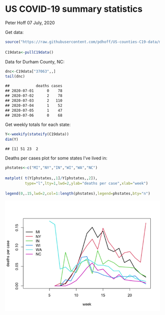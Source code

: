 US COVID-19 summary statistics
================
Peter Hoff
07 July, 2020

Get data:

``` r
source("https://raw.githubusercontent.com/pdhoff/US-counties-C19-data/master/USC19data.r")

C19data<-pullC19data()
```

Data for Durham County, NC:

``` r
dnc<-C19data["37063",,] 
tail(dnc) 
```

    ##            deaths cases
    ## 2020-07-01      0    78
    ## 2020-07-02      2    78
    ## 2020-07-03      2   110
    ## 2020-07-04      1    52
    ## 2020-07-05      1    47
    ## 2020-07-06      0    68

Get weekly totals for each state:

``` r
Y<-weekify(stateify(C19data)) 
dim(Y) 
```

    ## [1] 51 23  2

Deaths per cases plot for some states I’ve lived in:

``` r
phstates<-c("MI","NY","IN","WI","WA","NC") 

matplot( t(Y[phstates,,1]/Y[phstates,,2]), 
         type="l",lty=1,lwd=2,ylab="deaths per case",xlab="week")

legend(0,.15,lwd=2,col=1:length(phstates),legend=phstates,bty="n") 
```

![](demo1_files/figure-gfm/unnamed-chunk-4-1.png)<!-- -->
